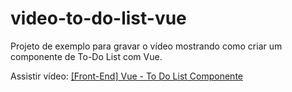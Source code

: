 # video-to-do-list-vue
Projeto de exemplo para gravar o vídeo mostrando como criar um componente de To-Do List com Vue.

Assistir vídeo: [[Front-End] Vue - To Do List Componente](https://www.youtube.com/watch?v=sAJad7ZRsZI)
